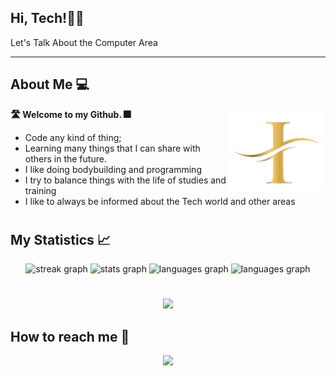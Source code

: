 <h2 align="left" > 
  <strong> Hi, Tech!👨‍💻 </strong>
</h2>

Let's Talk About the Computer Area

---

<!-- <div align="center" ><img width="100%" height="100%" style="object-fit: cover;" src="Banner para github .png" alt="" /></div> -->


<h2 align="left" > 
  <strong> About Me 💻 </strong>
</h2>

<img src="360_F_375677878_T4fjvxu4FjWxKgeDkuscoxn1bYFgPuxi-removebg-preview.png" alt="minha logo" min-width="156px" max-width="156px" width="156px" align="right">

<p align="left"> 
 <strong> 🛣️ Welcome to my Github. 🎆</strong>
</p>

<ul align="left" >
    <li>Code any kind of thing;</li>
    <li>Learning many things that I can share with others in the future.</li>
    <li>I like doing bodybuilding and programming</li>
    <li>I try to balance things with the life of studies and training</li>
    <li>I like to always be informed about the Tech world and other areas</li>
</ul>

#

<h2 align="left" > 
  <strong> My Statistics 📈 </strong>
</h2>

<div align="center">
  <img src="https://streak-stats.demolab.com?user=Igornalves&locale=en&mode=daily&theme=radical&hide_border=false&border_radius=5&order=3" height="161" alt="streak graph"  />
  <img src="https://github-readme-stats.vercel.app/api?username=Igornalves&hide_title=false&hide_rank=false&show_icons=true&include_all_commits=true&count_private=true&disable_animations=false&theme=radical&locale=en&hide_border=false&order=1" height="160" alt="stats graph"  />
  <img src="https://github-readme-stats.vercel.app/api/top-langs?username=Igornalves&locale=en&hide_title=false&layout=compact&card_width=320&langs_count=5&theme=radical&hide_border=false&order=2" height="150" alt="languages graph"  />
  <img src="http://github-profile-summary-cards.vercel.app/api/cards/profile-details?username=Igornalves&theme=radical" height="150" alt="languages graph"  />
</div>

#

<div align="center" >
    <img src="https://github-profile-trophy.vercel.app/?username=Igornalves&row=1&column=6&theme=dracula&margin-w=15&margin-h=15"/>
</div>
  

<h2 align="left" > 
  <strong> How to reach me 🔗 </strong>
</h2>

<div align="center">
    <a target='_blank' href="https://linkedin.com/in/igor-nasimento">
        <img src="https://img.shields.io/badge/LinkedIn-0077B5?style=for-the-badge&logo=linkedin&logoColor=white">
    </a>
</div>
